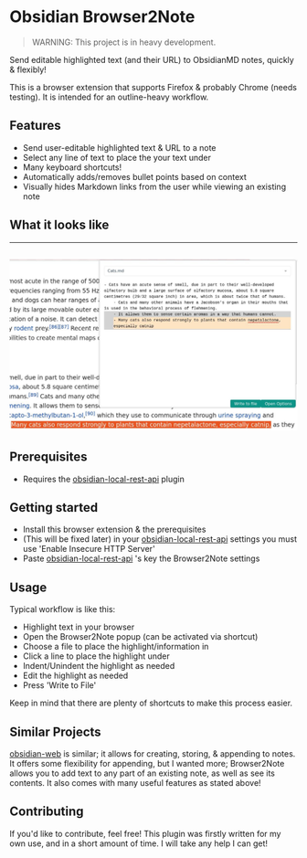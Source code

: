 # Obsidian Browser2Note
> WARNING: This project is in heavy development.

Send editable highlighted text (and their URL) to ObsidianMD notes, quickly & flexibly!


This is a browser extension that supports Firefox & probably Chrome (needs testing). 
It is intended for an outline-heavy workflow.

## Features
- Send user-editable highlighted text & URL to a note
- Select any line of text to place the your text under
- Many keyboard shortcuts!
- Automatically adds/removes bullet points based on context
- Visually hides Markdown links from the user while viewing an existing note

## What it looks like
---
![Image of extension usage](example.jpg)
---

## Prerequisites
- Requires the [obsidian-local-rest-api](https://github.com/coddingtonbear/obsidian-local-rest-api) plugin

## Getting started
- Install this browser extension & the prerequisites
- (This will be fixed later) in your [obsidian-local-rest-api](https://github.com/coddingtonbear/obsidian-local-rest-api) settings you must use 'Enable Insecure HTTP Server'
- Paste [obsidian-local-rest-api](https://github.com/coddingtonbear/obsidian-local-rest-api) 's key the Browser2Note settings

## Usage
Typical workflow is like this:
- Highlight text in your browser
- Open the Browser2Note popup (can be activated via shortcut)
- Choose a file to place the highlight/information in
- Click a line to place the highlight under
- Indent/Unindent the highlight as needed
- Edit the highlight as needed
- Press 'Write to File'

Keep in mind that there are plenty of shortcuts to make this process easier.

## Similar Projects
[obsidian-web](https://github.com/coddingtonbear/obsidian-web) is similar;
it allows for creating, storing, & appending to notes. It offers some flexibility for appending, but I wanted more;
Browser2Note allows you to add text to any part of an existing note, as well as see its contents. It also comes with
many useful features as stated above!

## Contributing
If you'd like to contribute, feel free! This plugin was firstly written for my own use, and in a short amount of time.
I will take any help I can get!
